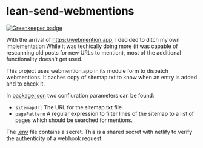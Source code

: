 # lean-send-webmentions

[![Greenkeeper badge](https://badges.greenkeeper.io/qubyte/lean-send-webmentions.svg)](https://greenkeeper.io/)

With the arrival of https://webmention.app, I decided to ditch my own
implementation While it was techically doing more (it was capable of 
rescanning old posts for new URLs to mention), most of the additional
functionality doesn't get used.

This project uses webmention.app in its module form to dispatch
webmentions. It caches copy of sitemap.txt to know when an entry is
added and to check it.

In [package.json](./package.json) two confiuration parameters can be
found:

 - `sitemapUrl` The URL for the sitemap.txt file.
 - `pagePattern` A regular expression to filter lines of the sitemap to a list of pages which should be searched for mentions.

The [.env](./.env) file contains a secret. This is a shared secret with
netlify to verify the authenticity of a webhook request.